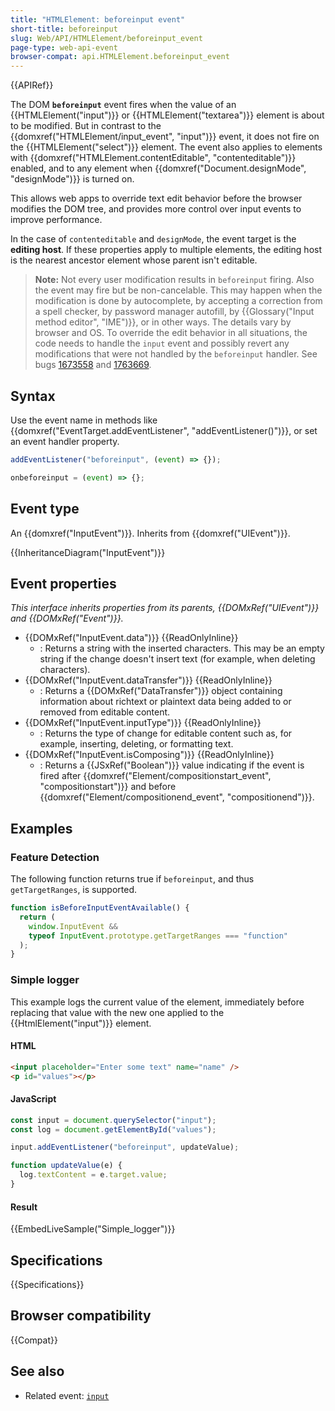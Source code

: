 ```yaml
---
title: "HTMLElement: beforeinput event"
short-title: beforeinput
slug: Web/API/HTMLElement/beforeinput_event
page-type: web-api-event
browser-compat: api.HTMLElement.beforeinput_event
---
```


{{APIRef}}

The DOM **`beforeinput`** event fires when the value of an {{HTMLElement("input")}} or {{HTMLElement("textarea")}} element is about to be modified. But in contrast to the {{domxref("HTMLElement/input_event", "input")}} event, it does not fire on the {{HTMLElement("select")}} element. The event also applies to elements with {{domxref("HTMLElement.contentEditable", "contenteditable")}} enabled, and to any element when {{domxref("Document.designMode", "designMode")}} is turned on.

This allows web apps to override text edit behavior before the browser modifies the DOM tree, and provides more control over input events to improve performance.

In the case of `contenteditable` and `designMode`, the event target is the **editing host**. If these properties apply to multiple elements, the editing host is the nearest ancestor element whose parent isn't editable.

> **Note:** Not every user modification results in `beforeinput` firing. Also the event may fire but be non-cancelable. This may happen when the modification is done by autocomplete, by accepting a correction from a spell checker, by password manager autofill, by {{Glossary("Input method editor", "IME")}}, or in other ways. The details vary by browser and OS. To override the edit behavior in all situations, the code needs to handle the `input` event and possibly revert any modifications that were not handled by the `beforeinput` handler. See bugs [1673558](https://bugzil.la/1673558) and [1763669](https://bugzil.la/1763669).

## Syntax

Use the event name in methods like {{domxref("EventTarget.addEventListener", "addEventListener()")}}, or set an event handler property.

```js
addEventListener("beforeinput", (event) => {});

onbeforeinput = (event) => {};
```

## Event type

An {{domxref("InputEvent")}}. Inherits from {{domxref("UIEvent")}}.

{{InheritanceDiagram("InputEvent")}}

## Event properties

_This interface inherits properties from its parents, {{DOMxRef("UIEvent")}} and {{DOMxRef("Event")}}._

- {{DOMxRef("InputEvent.data")}} {{ReadOnlyInline}}
  - : Returns a string with the inserted characters. This may be an empty string if the change doesn't insert text (for example, when deleting characters).
- {{DOMxRef("InputEvent.dataTransfer")}} {{ReadOnlyInline}}
  - : Returns a {{DOMxRef("DataTransfer")}} object containing information about richtext or plaintext data being added to or removed from editable content.
- {{DOMxRef("InputEvent.inputType")}} {{ReadOnlyInline}}
  - : Returns the type of change for editable content such as, for example, inserting, deleting, or formatting text.
- {{DOMxRef("InputEvent.isComposing")}} {{ReadOnlyInline}}
  - : Returns a {{JSxRef("Boolean")}} value indicating if the event is fired after {{domxref("Element/compositionstart_event", "compositionstart")}} and before {{domxref("Element/compositionend_event", "compositionend")}}.

## Examples

### Feature Detection

The following function returns true if `beforeinput`, and thus `getTargetRanges`, is supported.

```js
function isBeforeInputEventAvailable() {
  return (
    window.InputEvent &&
    typeof InputEvent.prototype.getTargetRanges === "function"
  );
}
```

### Simple logger

This example logs the current value of the element, immediately before replacing that value with the new one applied to the {{HtmlElement("input")}} element.

#### HTML

```html
<input placeholder="Enter some text" name="name" />
<p id="values"></p>
```

#### JavaScript

```js
const input = document.querySelector("input");
const log = document.getElementById("values");

input.addEventListener("beforeinput", updateValue);

function updateValue(e) {
  log.textContent = e.target.value;
}
```

#### Result

{{EmbedLiveSample("Simple_logger")}}

## Specifications

{{Specifications}}

## Browser compatibility

{{Compat}}

## See also

- Related event: [`input`](/en-US/docs/Web/API/HTMLElement/input_event)
